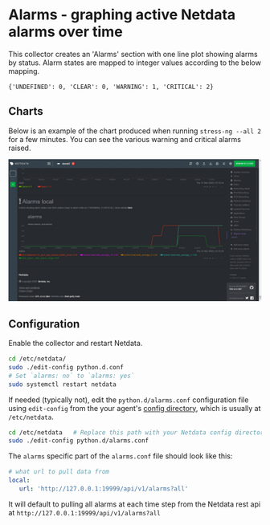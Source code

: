 <!--
title: "Alarms"
custom_edit_url: https://github.com/netdata/netdata/edit/master/collectors/python.d.plugin/alarms/README.md
-->

# Alarms - graphing active Netdata alarms over time

This collector creates an 'Alarms' section with one line plot showing alarms by status. Alarm states are mapped to integer values according to the below mapping.

```
{'UNDEFINED': 0, 'CLEAR': 0, 'WARNING': 1, 'CRITICAL': 2}
```

## Charts

Below is an example of the chart produced when running `stress-ng --all 2` for a few minutes. You can see the various warning and critical alarms raised. 

![alt text](https://github.com/andrewm4894/random/blob/master/images/netdata/netdata-alarms-collector.jpg)

## Configuration

Enable the collector and restart Netdata.

```bash
cd /etc/netdata/
sudo ./edit-config python.d.conf
# Set `alarms: no` to `alarms: yes`
sudo systemctl restart netdata
```

If needed (typically not), edit the `python.d/alarms.conf` configuration file using `edit-config` from the your agent's [config
directory](https://learn.netdata.cloud/guides/step-by-step/step-04#find-your-netdataconf-file), which is usually at `/etc/netdata`.

```bash
cd /etc/netdata   # Replace this path with your Netdata config directory, if different
sudo ./edit-config python.d/alarms.conf
```

The `alarms` specific part of the `alarms.conf` file should look like this:

```yaml
# what url to pull data from
local:
   url: 'http://127.0.0.1:19999/api/v1/alarms?all'
```

It will default to pulling all alarms at each time step from the Netdata rest api at `http://127.0.0.1:19999/api/v1/alarms?all`
